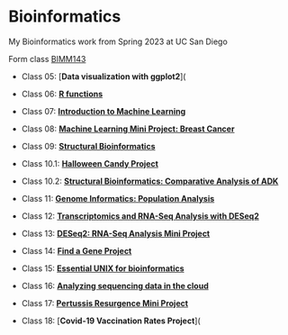 # Bioinformatics
My Bioinformatics work from Spring 2023 at UC San Diego

Form class [BIMM143](https://bioboot.github.io/bimm143_S23/)

- Class 05: [**Data visualization with ggplot2**](

- Class 06: [**R functions**](https://github.com/frankiehye/bimm143/blob/main/class06/class06.qmd)

- Class 07: [**Introduction to Machine Learning**](https://github.com/frankiehye/bimm143/blob/63024ecfa1bd082ffc16b84bed897701ab6ea731/Class%207_%20Clustering%20and%20PCA.pdf)

- Class 08: [**Machine Learning Mini Project: Breast Cancer**](https://github.com/frankiehye/bimm143/blob/main/class08_files/class08.qmd)

- Class 09: [**Structural Bioinformatics**](https://github.com/frankiehye/bimm143/blob/main/class09/class09.qmd)

- Class 10.1: [**Halloween Candy Project**](https://github.com/frankiehye/bimm143/blob/main/class10_files/Class%2010_%20Candy%20Project.pdf)

- Class 10.2: [**Structural Bioinformatics: Comparative Analysis of ADK**](https://github.com/frankiehye/bimm143/blob/main/class10_files/class10.qmd)

- Class 11: [**Genome Informatics: Population Analysis**](https://github.com/frankiehye/bimm143/blob/main/class12/classonlinehw.qmd)

- Class 12: [**Transcriptomics and RNA-Seq Analysis with DESeq2**](https://github.com/frankiehye/bimm143/blob/main/class12/class12thurs.qmd)

- Class 13: [**DESeq2: RNA-Seq Analysis Mini Project**](https://github.com/frankiehye/bimm143/blob/main/class12/class12thurs.qmd)

- Class 14: [**Find a Gene Project**](https://github.com/frankiehye/bimm143/blob/main/find_a_gene/Find%20A%20Gene%20Project.pdf)

- Class 15: [**Essential UNIX for bioinformatics**](https://github.com/frankiehye/bimm143/blob/main/class15/HW8_unix_questions.pdf)

- Class 16: [**Analyzing sequencing data in the cloud**](https://github.com/frankiehye/bimm143/blob/main/class16/class16_extracredit.qmd)

- Class 17: [**Pertussis Resurgence Mini Project**](https://github.com/frankiehye/bimm143/blob/main/class17/class17.qmd)

- Class 18: [**Covid-19 Vaccination Rates Project**](
